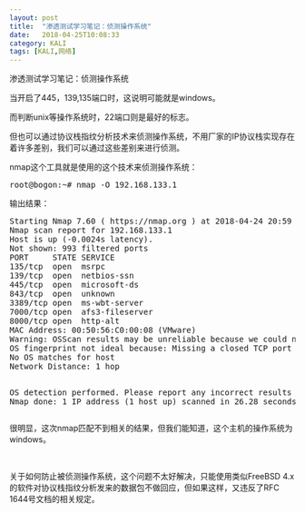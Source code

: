 ```yaml
---
layout: post
title:  "渗透测试学习笔记：侦测操作系统"
date:   2018-04-25T10:08:33
category: KALI
tags: [KALI,网络]
---
```


渗透测试学习笔记：侦测操作系统

<p>当开启了445，139,135端口时，这说明可能就是windows。</p><p>而判断unix等操作系统时，22端口则是最好的标志。</p><p>但也可以通过协议栈指纹分析技术来侦测操作系统，不用厂家的IP协议栈实现存在着许多差别，我们可以通过这些差别来进行侦测。</p><p>nmap这个工具就是使用的这个技术来侦测操作系统：</p><pre class="brush:bash;toolbar:false">root@bogon:~#&nbsp;nmap&nbsp;-O&nbsp;192.168.133.1</pre><p>输出结果：</p><pre class="brush:bash;toolbar:false">Starting&nbsp;Nmap&nbsp;7.60&nbsp;(&nbsp;https://nmap.org&nbsp;)&nbsp;at&nbsp;2018-04-24&nbsp;20:59&nbsp;CST
Nmap&nbsp;scan&nbsp;report&nbsp;for&nbsp;192.168.133.1
Host&nbsp;is&nbsp;up&nbsp;(-0.0024s&nbsp;latency).
Not&nbsp;shown:&nbsp;993&nbsp;filtered&nbsp;ports
PORT&nbsp;&nbsp;&nbsp;&nbsp;&nbsp;STATE&nbsp;SERVICE
135/tcp&nbsp;&nbsp;open&nbsp;&nbsp;msrpc
139/tcp&nbsp;&nbsp;open&nbsp;&nbsp;netbios-ssn
445/tcp&nbsp;&nbsp;open&nbsp;&nbsp;microsoft-ds
843/tcp&nbsp;&nbsp;open&nbsp;&nbsp;unknown
3389/tcp&nbsp;open&nbsp;&nbsp;ms-wbt-server
7000/tcp&nbsp;open&nbsp;&nbsp;afs3-fileserver
8000/tcp&nbsp;open&nbsp;&nbsp;http-alt
MAC&nbsp;Address:&nbsp;00:50:56:C0:00:08&nbsp;(VMware)
Warning:&nbsp;OSScan&nbsp;results&nbsp;may&nbsp;be&nbsp;unreliable&nbsp;because&nbsp;we&nbsp;could&nbsp;not&nbsp;find&nbsp;at&nbsp;least&nbsp;1&nbsp;open&nbsp;and&nbsp;1&nbsp;closed&nbsp;port
OS&nbsp;fingerprint&nbsp;not&nbsp;ideal&nbsp;because:&nbsp;Missing&nbsp;a&nbsp;closed&nbsp;TCP&nbsp;port&nbsp;so&nbsp;results&nbsp;incomplete
No&nbsp;OS&nbsp;matches&nbsp;for&nbsp;host
Network&nbsp;Distance:&nbsp;1&nbsp;hop

OS&nbsp;detection&nbsp;performed.&nbsp;Please&nbsp;report&nbsp;any&nbsp;incorrect&nbsp;results&nbsp;at&nbsp;https://nmap.org/submit/&nbsp;.
Nmap&nbsp;done:&nbsp;1&nbsp;IP&nbsp;address&nbsp;(1&nbsp;host&nbsp;up)&nbsp;scanned&nbsp;in&nbsp;26.28&nbsp;seconds</pre><p>很明显，这次nmap匹配不到相关的结果，但我们能知道，这个主机的操作系统为windows。</p><p><br/></p><p>关于如何防止被侦测操作系统，这个问题不太好解决，只能使用类似FreeBSD 4.x的软件对协议栈指纹分析发来的数据包不做回应，但如果这样，又违反了RFC 1644号文档的相关规定。<br/></p>